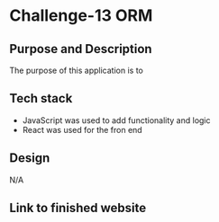 # Challenge-13 ORM

## Purpose and Description

The purpose of this application is to 

## Tech stack

* JavaScript was used to add functionality and logic
* React was used for the fron end
  


## Design
N/A









## Link to finished website


